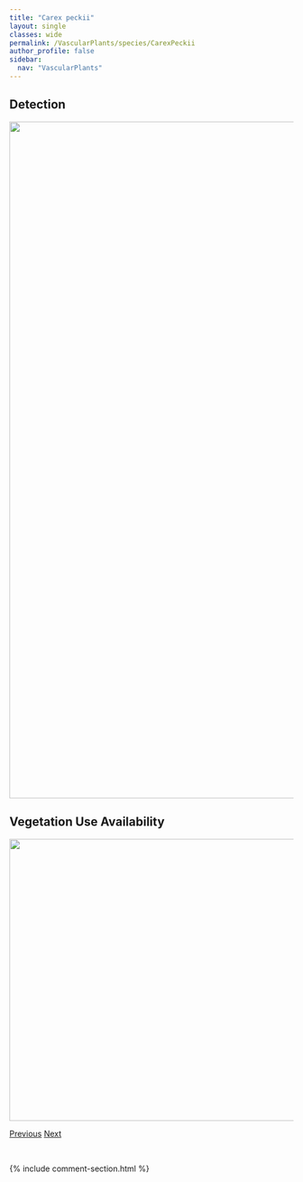 ```yaml
---
title: "Carex peckii"
layout: single
classes: wide
permalink: /VascularPlants/species/CarexPeckii
author_profile: false
sidebar:
  nav: "VascularPlants"
---
```


<h2>Detection</h2>

<a href="https://drive.google.com/uc?export=view&id=1Oz6AKF6oa0H8n0aWnvfPNoZxX3GywqQ-">
<img src="https://drive.google.com/uc?export=view&id=1Oz6AKF6oa0H8n0aWnvfPNoZxX3GywqQ-" height = "1200" width = "800">
</a>


<h2>Vegetation Use Availability</h2>

<a href="https://drive.google.com/uc?export=view&id=1Bp5zvOoMKFleFs0knZgF44MX_D7H4iuW">
<img src="https://drive.google.com/uc?export=view&id=1Bp5zvOoMKFleFs0knZgF44MX_D7H4iuW" height = "500" width = "1000">
</a>


<a href="/DevelopmentWebsite/VascularPlants/species/CarexPauciflora" class="pagination--pager" title="Carex pauciflora">Previous</a> <a href="/DevelopmentWebsite/VascularPlants/species/CarexPellita" class="pagination--pager" title="Carex pellita">Next</a>

<p>&nbsp;</p>

{% include comment-section.html %}
